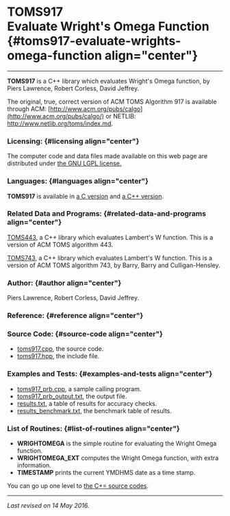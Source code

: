 TOMS917\
Evaluate Wright's Omega Function {#toms917-evaluate-wrights-omega-function align="center"}
================================

------------------------------------------------------------------------

**TOMS917** is a C++ library which evaluates Wright's Omega function, by
Piers Lawrence, Robert Corless, David Jeffrey.

The original, true, correct version of ACM TOMS Algorithm 917 is
available through ACM:
[http://www.acm.org/pubs/calgo](http://www.acm.org/pubs/calgo/) or
NETLIB: <http://www.netlib.org/toms/index.md>.

### Licensing: {#licensing align="center"}

The computer code and data files made available on this web page are
distributed under [the GNU LGPL license.](../../txt/gnu_lgpl.txt)

### Languages: {#languages align="center"}

**TOMS917** is available in [a C
version](../../c_src/toms917/toms917.md) and [a C++
version](../../master/toms917/toms917.md).

### Related Data and Programs: {#related-data-and-programs align="center"}

[TOMS443](../../master/toms443/toms443.md), a C++ library which
evaluates Lambert's W function. This is a version of ACM TOMS algorithm
443.

[TOMS743](../../master/toms743/toms743.md), a C++ library which
evaluates Lambert's W function. This is a version of ACM TOMS algorithm
743, by Barry, Barry and Culligan-Hensley.

### Author: {#author align="center"}

Piers Lawrence, Robert Corless, David Jeffrey.

### Reference: {#reference align="center"}

### Source Code: {#source-code align="center"}

-   [toms917.cpp](toms917.cpp), the source code.
-   [toms917.hpp](toms917.hpp), the include file.

### Examples and Tests: {#examples-and-tests align="center"}

-   [toms917\_prb.cpp](toms917_prb.cpp), a sample calling program.
-   [toms917\_prb\_output.txt](toms917_prb_output.txt), the output file.
-   [results.txt](results.txt), a table of results for accuracy checks.
-   [results\_benchmark.txt](results_benchmark.txt), the benchmark table
    of results.

### List of Routines: {#list-of-routines align="center"}

-   **WRIGHTOMEGA** is the simple routine for evaluating the Wright
    Omega function.
-   **WRIGHTOMEGA\_EXT** computes the Wright Omega function, with extra
    information.
-   **TIMESTAMP** prints the current YMDHMS date as a time stamp.

You can go up one level to [the C+= source codes](../cpp_src.md).

------------------------------------------------------------------------

*Last revised on 14 May 2016.*
